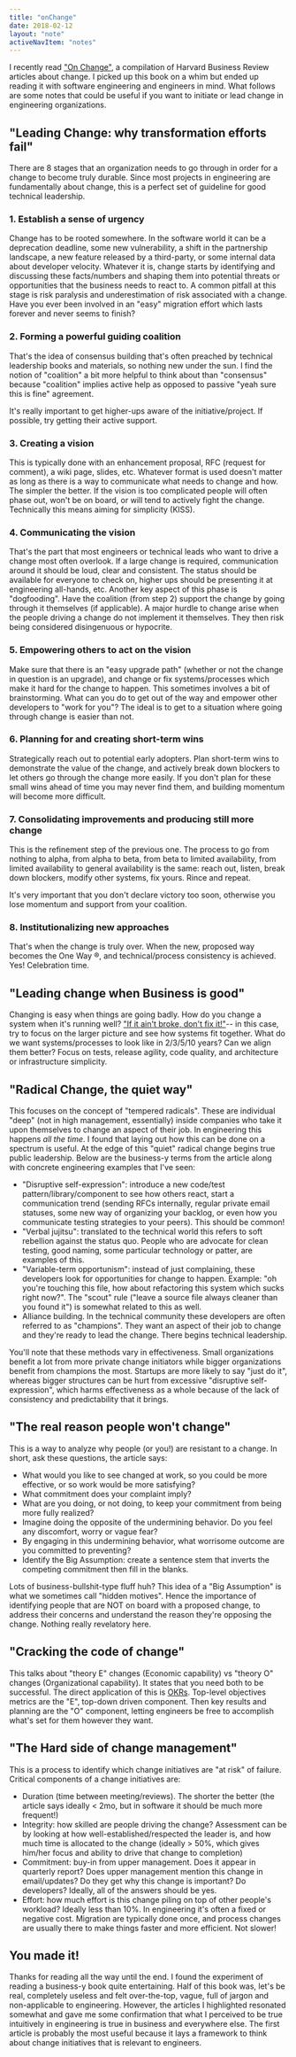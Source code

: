 ```yaml
---
title: "onChange"
date: 2018-02-12
layout: "note"
activeNavItem: "notes"
---
```


I recently read ["On
Change"](https://www.amazon.com/Change-Management-including-featured-Leading/dp/1422158004),
a compilation of Harvard Business Review articles about change. I picked up
this book on a whim but ended up reading it with software engineering and
engineers in mind. What follows are some notes that could be useful if you want
to initiate or lead change in engineering organizations.

## "Leading Change: why transformation efforts fail"

There are 8 stages that an organization needs to go through in order for a
change to become truly durable. Since most projects in engineering are
fundamentally about change, this is a perfect set of guideline for good
technical leadership.

### 1. Establish a sense of urgency
Change has to be rooted somewhere. In the software world it can be a
deprecation deadline, some new vulnerability, a shift in the partnership
landscape, a new feature released by a third-party, or some internal data about
developer velocity. Whatever it is, change starts by identifying and discussing
these facts/numbers and shaping them into potential threats or opportunities
that the business needs to react to.
A common pitfall at this stage is risk paralysis and underestimation of risk
associated with a change. Have you ever been involved in an "easy" migration
effort which lasts forever and never seems to finish?

### 2. Forming a powerful guiding coalition
That's the idea of consensus building that's often preached by technical
leadership books and materials, so nothing new under the sun. I find the notion
of "coalition" a bit more helpful to think about than "consensus" because
"coalition" implies active help as opposed to passive "yeah sure this is fine"
agreement.

It's really important to get higher-ups aware of the initiative/project. If
possible, try getting their active support.

### 3. Creating a vision
This is typically done with an enhancement proposal, RFC (request for comment),
a wiki page, slides, etc. Whatever format is used doesn't matter as long as
there is a way to communicate what needs to change and how.
The simpler the better. If the vision is too complicated people will often
phase out, won't be on board, or will tend to actively fight the change.
Technically this means aiming for simplicity (KISS).

### 4. Communicating the vision
That's the part that most engineers or technical leads who want to drive a
change most often overlook. If a large change is required, communication around
it should be loud, clear and consistent. The status should be available for
everyone to check on, higher ups should be presenting it at engineering
all-hands, etc.
Another key aspect of this phase is "dogfooding". Have the coalition (from step
2) support the change by going through it themselves (if applicable). A major
hurdle to change arise when the people driving a change do not implement it
themselves. They then risk being considered disingenuous or hypocrite.

### 5. Empowering others to act on the vision
Make sure that there is an "easy upgrade path" (whether or not the change in
question is an upgrade), and change or fix systems/processes which make it
hard for the change to happen. This sometimes involves a bit of brainstorming.
What can you do to get out of the way and empower other developers to "work for
you"? The ideal is to get to a situation where going through change is
easier than not.

### 6. Planning for and creating short-term wins
Strategically reach out to potential early adopters. Plan
short-term wins to demonstrate the value of the change, and actively break down
blockers to let others go through the change more easily.
If you don't plan for these small wins ahead of time you may never find them,
and building momentum will become more difficult.

### 7. Consolidating improvements and producing still more change
This is the refinement step of the previous one. The process to go from nothing
to alpha, from alpha to beta, from beta to limited availability, from limited
availability to general availability is the same: reach out, listen, break down
blockers, modify other systems, fix yours. Rince and repeat.

It's very important that you don't declare victory too soon, otherwise you lose
momentum and support from your coalition.

### 8. Institutionalizing new approaches
That's when the change is truly over. When the new, proposed way becomes the
One Way ®, and technical/process consistency is achieved. Yes! Celebration
time.

## "Leading change when Business is good"

Changing is easy when things are going badly. How do you change a system when
it's running well? ["If it ain't broke, don't fix
it!"](https://en.wiktionary.org/wiki/if_it_ain%27t_broke,_don%27t_fix_it)-- in
this case, try to focus on the larger picture and see how systems fit together.
What do we want systems/processes to look like in 2/3/5/10 years? Can we align
them better?  Focus on tests, release agility, code quality, and architecture
or infrastructure simplicity.

## "Radical Change, the quiet way"
This focuses on the concept of "tempered radicals". These are individual "deep"
(not in high management, essentially) inside companies who take it upon
themselves to change an aspect of their job. In engineering this happens _all
the time_. I found that laying out how this can be done on a spectrum is
useful. At the edge of this "quiet" radical change begins true public
leadership. Below are the business-y terms from the article along with concrete
engineering examples that I've seen:

* "Disruptive self-expression": introduce a new code/test
  pattern/library/component to see how others react, start a communication
  trend (sending RFCs internally, regular private email statuses, some new way
  of organizing your backlog, or even how you communicate testing strategies to
  your peers). This should be common!
* "Verbal jujitsu": translated to the technical world this refers to soft
  rebellion against the status quo. People who are advocate for clean testing,
  good naming, some particular technology or patter, are examples of this.
* "Variable-term opportunism": instead of just complaining, these developers
  look for opportunities for change to happen. Example: "oh you're touching
  this file, how about refactoring this system which sucks right now?". The
  "scout" rule ("leave a source file always cleaner than you found it") is
  somewhat related to this as well.
* Alliance building. In the technical community these developers are often
  referred to as "champions". They want an aspect of their job to change and
  they're ready to lead the change. There begins technical leadership.

You'll note that these methods vary in effectiveness. Small organizations
benefit a lot from more private change initiators while bigger organizations
benefit from champions the most. Startups are more likely to say "just do it",
whereas bigger structures can be hurt from excessive "disruptive
self-expression", which harms effectiveness as a whole because of the lack of
consistency and predictability that it brings.


## "The real reason people won't change"
This is a way to analyze why people (or you!) are resistant to a change. In
short, ask these questions, the article says:

* What would you like to see changed at work, so you could be more effective,
  or so work would be more satisfying?
* What commitment does your complaint imply?
* What are you doing, or not doing, to keep your commitment from being more
  fully realized?
* Imagine doing the opposite of the undermining behavior. Do you feel any
  discomfort, worry or vague fear?
* By engaging in this undermining behavior, what worrisome outcome are you
  committed to preventing?
* Identify the Big Assumption: create a sentence stem that inverts the
  competing commitment then fill in the blanks.

Lots of business-bullshit-type fluff huh? This idea of a "Big Assumption" is
what we sometimes call "hidden motives". Hence the importance of identifying
people that are NOT on board with a proposed change, to address their
concerns and understand the reason they're opposing the change. Nothing really
revelatory here.

## "Cracking the code of change"
This talks about "theory E" changes (Economic capability) vs "theory O" changes
(Organizational capability). It states that you need both to be successful. The
direct application of this is [OKRs](https://en.wikipedia.org/wiki/OKR).
Top-level objectives metrics are the "E", top-down driven component. Then key
results and planning are the "O" component, letting engineers be free to
accomplish what's set for them however they want.

## "The Hard side of change management"
This is a process to identify which change initiatives are "at risk" of
failure. Critical components of a change initiatives are:

* Duration (time between meeting/reviews). The shorter the better (the article
  says ideally < 2mo, but in software it should be much more frequent!)
* Integrity: how skilled are people driving the change? Assessment can be by
  looking at how well-established/respected the leader is, and how much time is
  allocated to the change (ideally > 50%, which gives him/her focus and ability
  to drive that change to completion)
* Commitment: buy-in from upper management. Does it appear in quarterly report?
  Does upper management mention this change in email/updates? Do they get why
  this change is important? Do developers? Ideally, all of the answers should
  be yes.
* Effort: how much effort is this change piling on top of other people's
  workload? Ideally less than 10%. In engineering it's often a fixed or
  negative cost. Migration are typically done once, and process changes are
  usually there to make things faster and more efficient. Not slower!

## You made it!
Thanks for reading all the way until the end. I found the experiment of reading
a business-y book quite entertaining. Half of this book was, let's be real,
completely useless and felt over-the-top, vague, full of jargon and
non-applicable to engineering. However, the articles I highlighted resonated
somewhat and gave me some confirmation that what I perceived to be true
intuitively in engineering is true in business and everywhere else. The first
article is probably the most useful because it lays a framework to think about
change initiatives that is relevant to engineers.
